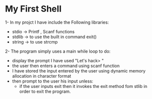 # My First Shell

1- In my projct I have include the Following libraries:

- stdio -> Printf , Scanf functions
- stdlib -> to use the built in command exit()
- string -> to use strcmp


2- The program simply uses a main while loop to do:

- display the prompt I have used "Let's hack> "
- the user then enters a command using scanf function
- I have stored the input entered by the user using dynamic memory allocation in character format
- then prompt to the user his input unless:
     - if the user inputs exit then it invokes the exit method fom stlib in order to exit the program.
